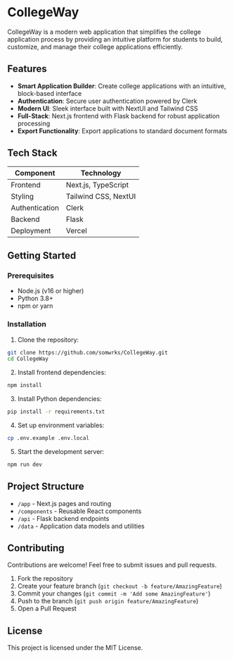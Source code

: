 
# CollegeWay

CollegeWay is a modern web application that simplifies the college application process by providing an intuitive platform for students to build, customize, and manage their college applications efficiently.

## Features

- **Smart Application Builder**: Create college applications with an intuitive, block-based interface
- **Authentication**: Secure user authentication powered by Clerk
- **Modern UI**: Sleek interface built with NextUI and Tailwind CSS
- **Full-Stack**: Next.js frontend with Flask backend for robust application processing
- **Export Functionality**: Export applications to standard document formats

## Tech Stack

| Component | Technology |
|-----------|------------|
| Frontend | Next.js, TypeScript |
| Styling | Tailwind CSS, NextUI |
| Authentication | Clerk |
| Backend | Flask |
| Deployment | Vercel |

## Getting Started

### Prerequisites

- Node.js (v16 or higher)
- Python 3.8+
- npm or yarn

### Installation

1. Clone the repository:
```bash
git clone https://github.com/somwrks/CollegeWay.git
cd CollegeWay
```

2. Install frontend dependencies:
```bash
npm install
```

3. Install Python dependencies:
```bash
pip install -r requirements.txt
```

4. Set up environment variables:
```bash
cp .env.example .env.local
```

5. Start the development server:
```bash
npm run dev
```

## Project Structure

- `/app` - Next.js pages and routing
- `/components` - Reusable React components
- `/api` - Flask backend endpoints
- `/data` - Application data models and utilities

## Contributing

Contributions are welcome! Feel free to submit issues and pull requests.

1. Fork the repository
2. Create your feature branch (`git checkout -b feature/AmazingFeature`)
3. Commit your changes (`git commit -m 'Add some AmazingFeature'`)
4. Push to the branch (`git push origin feature/AmazingFeature`)
5. Open a Pull Request

## License

This project is licensed under the MIT License.

